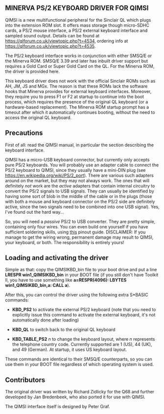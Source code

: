 MINERVA PS/2 KEYBOARD DRIVER FOR QIMSI
--------------------------------------
QIMSI is a new multifunctional peripheral for the Sinclair QL which plugs into the extension ROM slot. It offers mass storage though micro-SDHC cards, a PS/2 mouse interface, a PS/2 external keyboard interface and sampled sound output. Details can be found at https://qlforum.co.uk/viewtopic.php?t=4534, ordering info at https://qlforum.co.uk/viewtopic.php?t=4535.

The PS/2 keyboard interface works in conjunction with either SMSQ/E or the Minerva ROM. SMSQ/E 3.39 and later has inbuilt driver support but requires a Gold Card or Super Gold Card on the QL. For the Minerva ROM, the driver is provided here.

This keyboard driver does not work with the official Sinclair ROMs such as AH, JM, JS and MGx. The reason is that these ROMs lack the software hooks that Minerva provides for external keyboard interfaces. Moreover, they require you to press F1 or F2 at startup to continue into the boot process, which requires the presence of the original QL keyboard (or a hardware-based replacement). The Minerva ROM startup prompt has a timeout after which it automatically continues booting, without the need to access the original QL keyboard.

Precautions
-----------
First of all: read the QIMSI manual, in particular the section describing the keyboard interface.

QIMSI has a micro-USB keyboard connector, but currently only accepts pure PS/2 keyboards. You will probably use an adapter cable to connect the PS/2 keyboard to QIMSI, since they usually have a mini-DIN plug (see https://en.wikipedia.org/wiki/PS/2_port). There are various such adapters around on the market, but they may not always work. The ones that will definitely *not* work are the *active* adapters that contain internal circuitry to convert the PS/2 signals to USB signals. They can usually be identified by having some sort of blob in the middle of the cable or in the plugs (those with both a mouse and keyboard connector on the PS/2 side are definitely active, since the two signals need to be combined into one USB signal). Yes, I've found out the hard way...

So, you will need a *passive* PS/2 to USB converter. They are pretty simple, containing only four wires. You can even build one yourself if you have sufficient soldering skills, using [this](https://pinoutguide.com/InputCables/usb_ps2_mouse_pinout.shtml) pinout guide. DISCLAIMER: If you manage to get the wiring wrong, permanent damage may result to QIMSI, your keyboard, or both. The responsibility is entirely yours!

Loading and activating the driver
---------------------------------
Simple as that: copy the QIMSIKBD_bin file to your boot drive and put a line **LRESPR win1_QIMSIKBD_bin** in your BOOT file (if you still don't have Toolkit II, you have to use something like **a=RESPR(4096): LBYTES win1_QIMSIKBD_bin,a: CALL a**).

After this, you can control the driver using the following extra S\*BASIC commands:

- **KBD_PS2** to activate the external PS/2 keyboard (note that you need to explicitly issue this command to activate the external keyboard, it's not automatically done after loading)

- **KBD_QL** to switch back to the original QL keyboard

- **KBD_TABLE_PS2** *n* to change the keyboard layout, where *n* represents the telephone country code. Currently supported are 1 (US), 44 (UK), and 49 (German). At startup, it uses US keyboard layout.

These commands are identical to their SMSQ/E counterparts, so you can use them in your BOOT file regardless of which operating system is used.

Contributors
------------
The original driver was written by Richard Zidlicky for the Q68 and further developed by Jan Bredenbeek, who also ported it for use with QIMSI.

The QIMSI interface itself is designed by Peter Graf.
